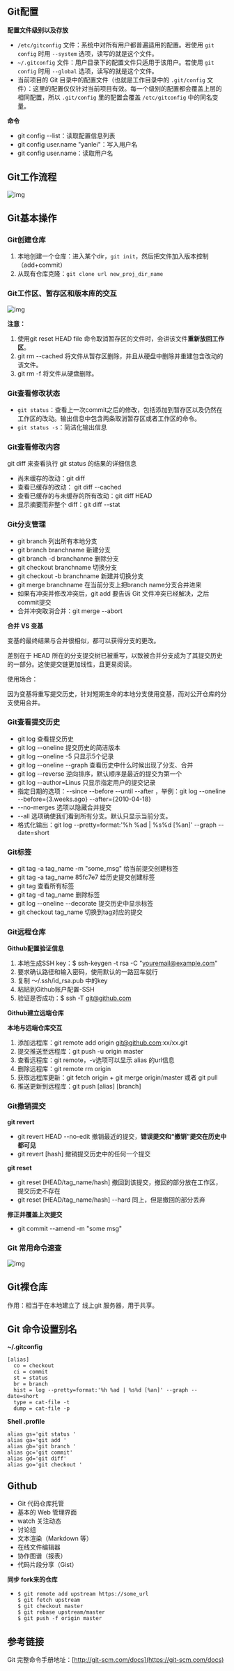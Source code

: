 ## Git配置

**配置文件级别以及存放**

- `/etc/gitconfig` 文件：系统中对所有用户都普遍适用的配置。若使用 `git config` 时用 `--system` 选项，读写的就是这个文件。
- `~/.gitconfig` 文件：用户目录下的配置文件只适用于该用户。若使用 `git config` 时用 `--global` 选项，读写的就是这个文件。
- 当前项目的 Git 目录中的配置文件（也就是工作目录中的 `.git/config` 文件）：这里的配置仅仅针对当前项目有效。每一个级别的配置都会覆盖上层的相同配置，所以 `.git/config` 里的配置会覆盖 `/etc/gitconfig` 中的同名变量。

**命令**

- git config --list：读取配置信息列表
- git config  user.name "yanlei"：写入用户名
- git config  user.name：读取用户名



## Git工作流程

![img](https://7n.w3cschool.cn/attachments/day_160929/201609291518243574.png)



## Git基本操作



### Git创建仓库

1. 本地创建一个仓库：进入某个dir，`git init`，然后把文件加入版本控制（add+commit）
2. 从现有仓库克隆：`git clone url new_proj_dir_name`



### Git工作区、暂存区和版本库的交互

![img](https://7n.w3cschool.cn/attachments/day_160929/201609291519223166.png)

**注意：**

1. 使用git reset HEAD file 命令取消暂存区的文件时，会讲该文件**重新放回工作区**。
2. git rm --cached 将文件从暂存区删除，并且从硬盘中删除并重建包含改动的该文件。
3. git rm -f 将文件从硬盘删除。



### Git查看修改状态

- `git status`：查看上一次commit之后的修改，包括添加到暂存区以及仍然在工作区的改动。输出信息中包含两条取消暂存区或者工作区的命令。
- `git status -s`：简洁化输出信息



### Git查看修改内容

git diff 来查看执行 git status 的结果的详细信息

- 尚未缓存的改动：git diff
- 查看已缓存的改动： git diff --cached
- 查看已缓存的与未缓存的所有改动：git diff HEAD
- 显示摘要而非整个 diff：git diff --stat



### Git分支管理

- git branch 列出所有本地分支
- git branch branchname 新建分支
- git branch -d branchanme 删除分支
- git checkout branchname 切换分支
- git checkout -b branchname 新建并切换分支
- git merge branchname 在当前分支上把branch name分支合并进来
- 如果有冲突并修改冲突后，git add 要告诉 Git 文件冲突已经解决，之后commit提交
- 合并冲突取消合并：git merge --abort



**合并 VS 变基**

变基的最终结果与合并很相似，都可以获得分支的更改。

差别在于 HEAD 所在的分支提交树已被重写，以致被合并分支成为了其提交历史的一部分。这使提交链更加线性，且更易阅读。

使用场合：

因为变基将重写提交历史，针对短期生命的本地分支使用变基，而对公开仓库的分支使用合并。



### Git查看提交历史

- git log 查看提交历史
- git log --oneline 提交历史的简洁版本
- git log --oneline -5 只显示5个记录
- git log --oneline --graph 查看历史中什么时候出现了分支、合并
- git log --reverse 逆向排序，默认顺序是最近的提交为第一个
- git log --author=Linus 只显示指定用户的提交记录
- 指定日期的选项：--since --before --until --after ，举例：git log --oneline --before={3.weeks.ago} --after={2010-04-18}
- --no-merges 选项以隐藏合并提交
- --all 选项确使我们看到所有分支。默认只显示当前分支。
- 格式化输出：git log --pretty=format:'%h %ad | %s%d [%an]' --graph --date=short



### Git标签

- git tag -a tag_name -m "some_msg" 给当前提交创建标签
- git tag -a tag_name 85fc7e7 给历史提交创建标签
- git tag 查看所有标签
- git tag -d tag_name 删除标签
- git log --oneline --decorate 提交历史中显示标签
- git checkout tag_name 切换到tag对应的提交



### Git远程仓库

**Github配置验证信息**

1. 本地生成SSH key：$ ssh-keygen -t rsa -C "youremail@example.com"
2. 要求确认路径和输入密码，使用默认的一路回车就行
3. 复制 ～/.ssh/id_rsa.pub 中的key
4. 粘贴到Github账户配置-SSH
5. 验证是否成功：$ ssh -T git@github.com

**Github建立远端仓库**

**本地与远端仓库交互**

1. 添加远程库：git remote add origin git@github.com:xx/xx.git
2. 提交推送至远程库：git push -u origin master
3. 查看远程库：git remote，-v选项可以显示 alias 的url信息
4. 删除远程库：git remote rm origin
5. 获取远程库更新：git fetch origin + git merge origin/master 或者 git pull
6. 推送更新到远程库：git push [alias] [branch]



### Git撤销提交

**git revert**

- git revert HEAD --no-edit 撤销最近的提交，**错误提交和“撤销”提交在历史中都可见**
- git revert [hash] 撤销提交历史中的任何一个提交

**git reset**

- git reset [HEAD/tag_name/hash] 撤回到该提交，撤回的部分放在工作区，提交历史不存在
- git reset [HEAD/tag_name/hash] --hard 同上，但是撤回的部分丢弃

**修正并覆盖上次提交**

- git commit --amend -m "some msg"



### Git 常用命令速查

![img](https://7n.w3cschool.cn/attachments/image/20170206/1486348362884912.jpg)



## Git裸仓库

作用：相当于在本地建立了 线上git 服务器，用于共享。



## Git 命令设置别名

**~/.gitconfig**

```shell
[alias]
  co = checkout
  ci = commit
  st = status
  br = branch
  hist = log --pretty=format:'%h %ad | %s%d [%an]' --graph --date=short
  type = cat-file -t
  dump = cat-file -p
```

**Shell .profile**

```shell
alias gs='git status '
alias ga='git add '
alias gb='git branch '
alias gc='git commit'
alias gd='git diff'
alias go='git checkout '
```



## Github 

- Git 代码仓库托管
- 基本的 Web 管理界面
- watch 关注动态
- 讨论组
- 文本渲染（Markdown 等）
- 在线文件编辑器
- 协作图谱（报表）
- 代码片段分享（Gist）

**同步 fork来的仓库**

- ```shell
  $ git remote add upstream https://some_url
  $ git fetch upstream
  $ git checkout master
  $ git rebase upstream/master
  $ git push -f origin master
  ```



## 参考链接

Git 完整命令手册地址：[http://git-scm.com/docs](https://git-scm.com/docs)
